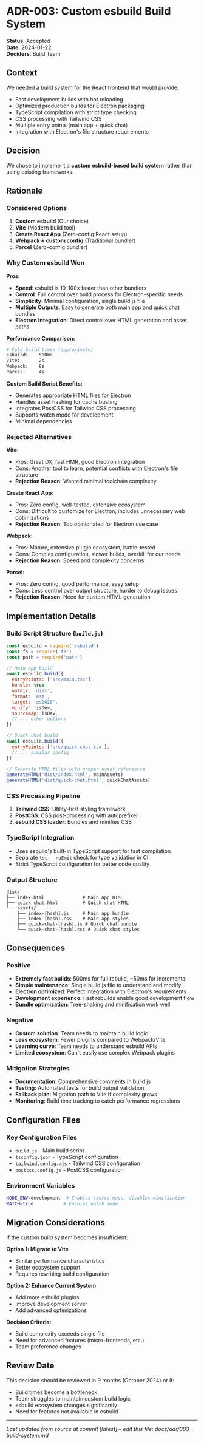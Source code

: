 # ADR-003: Custom esbuild Build System

**Status**: Accepted  
**Date**: 2024-01-22  
**Deciders**: Build Team  

## Context

We needed a build system for the React frontend that would provide:
- Fast development builds with hot reloading
- Optimized production builds for Electron packaging
- TypeScript compilation with strict type checking
- CSS processing with Tailwind CSS
- Multiple entry points (main app + quick chat)
- Integration with Electron's file structure requirements

## Decision

We chose to implement a **custom esbuild-based build system** rather than using existing frameworks.

## Rationale

### Considered Options

1. **Custom esbuild** (Our choice)
2. **Vite** (Modern build tool)
3. **Create React App** (Zero-config React setup)
4. **Webpack + custom config** (Traditional bundler)
5. **Parcel** (Zero-config bundler)

### Why Custom esbuild Won

**Pros:**
- **Speed**: esbuild is 10-100x faster than other bundlers
- **Control**: Full control over build process for Electron-specific needs
- **Simplicity**: Minimal configuration, single build.js file
- **Multiple Outputs**: Easy to generate both main app and quick chat bundles
- **Electron Integration**: Direct control over HTML generation and asset paths

**Performance Comparison:**
```bash
# Cold build times (approximate)
esbuild:    500ms
Vite:       2s
Webpack:    8s
Parcel:     4s
```

**Custom Build Script Benefits:**
- Generates appropriate HTML files for Electron
- Handles asset hashing for cache busting
- Integrates PostCSS for Tailwind CSS processing
- Supports watch mode for development
- Minimal dependencies

### Rejected Alternatives

**Vite**:
- Pros: Great DX, fast HMR, good Electron integration
- Cons: Another tool to learn, potential conflicts with Electron's file structure
- **Rejection Reason**: Wanted minimal toolchain complexity

**Create React App**:
- Pros: Zero config, well-tested, extensive ecosystem
- Cons: Difficult to customize for Electron, includes unnecessary web optimizations
- **Rejection Reason**: Too opinionated for Electron use case

**Webpack**:
- Pros: Mature, extensive plugin ecosystem, battle-tested
- Cons: Complex configuration, slower builds, overkill for our needs
- **Rejection Reason**: Speed and complexity concerns

**Parcel**:
- Pros: Zero config, good performance, easy setup
- Cons: Less control over output structure, harder to debug issues
- **Rejection Reason**: Need for custom HTML generation

## Implementation Details

### Build Script Structure (`build.js`)
```javascript
const esbuild = require('esbuild')
const fs = require('fs')
const path = require('path')

// Main app build
await esbuild.build({
  entryPoints: ['src/main.tsx'],
  bundle: true,
  outdir: 'dist',
  format: 'esm',
  target: 'es2020',
  minify: !isDev,
  sourcemap: isDev,
  // ... other options
})

// Quick chat build  
await esbuild.build({
  entryPoints: ['src/quick-chat.tsx'],
  // ... similar config
})

// Generate HTML files with proper asset references
generateHTML('dist/index.html', mainAssets)
generateHTML('dist/quick-chat.html', quickChatAssets)
```

### CSS Processing Pipeline
1. **Tailwind CSS**: Utility-first styling framework
2. **PostCSS**: CSS post-processing with autoprefixer
3. **esbuild CSS loader**: Bundles and minifies CSS

### TypeScript Integration
- Uses esbuild's built-in TypeScript support for fast compilation
- Separate `tsc --noEmit` check for type validation in CI
- Strict TypeScript configuration for better code quality

### Output Structure
```
dist/
├── index.html              # Main app HTML
├── quick-chat.html         # Quick chat HTML
└── assets/
    ├── index-[hash].js     # Main app bundle
    ├── index-[hash].css    # Main app styles
    ├── quick-chat-[hash].js # Quick chat bundle
    └── quick-chat-[hash].css # Quick chat styles
```

## Consequences

### Positive
- **Extremely fast builds**: 500ms for full rebuild, ~50ms for incremental
- **Simple maintenance**: Single build.js file to understand and modify
- **Electron optimized**: Perfect integration with Electron's requirements
- **Development experience**: Fast rebuilds enable good development flow
- **Bundle optimization**: Tree-shaking and minification work well

### Negative
- **Custom solution**: Team needs to maintain build logic
- **Less ecosystem**: Fewer plugins compared to Webpack/Vite
- **Learning curve**: Team needs to understand esbuild APIs
- **Limited ecosystem**: Can't easily use complex Webpack plugins

### Mitigation Strategies
- **Documentation**: Comprehensive comments in build.js
- **Testing**: Automated tests for build output validation
- **Fallback plan**: Migration path to Vite if complexity grows
- **Monitoring**: Build time tracking to catch performance regressions

## Configuration Files

### Key Configuration Files
- `build.js` - Main build script
- `tsconfig.json` - TypeScript configuration
- `tailwind.config.mjs` - Tailwind CSS configuration
- `postcss.config.js` - PostCSS configuration

### Environment Variables
```bash
NODE_ENV=development  # Enables source maps, disables minification
WATCH=true           # Enables watch mode
```

## Migration Considerations

If the custom build system becomes insufficient:

**Option 1: Migrate to Vite**
- Similar performance characteristics
- Better ecosystem support
- Requires rewriting build configuration

**Option 2: Enhance Current System**  
- Add more esbuild plugins
- Improve development server
- Add advanced optimizations

**Decision Criteria:**
- Build complexity exceeds single file
- Need for advanced features (micro-frontends, etc.)
- Team preference changes

## Review Date

This decision should be reviewed in 9 months (October 2024) or if:
- Build times become a bottleneck
- Team struggles to maintain custom build logic
- esbuild ecosystem changes significantly
- Need for features not available in esbuild

---
*Last updated from source at commit [latest] – edit this file: docs/adr/003-build-system.md*